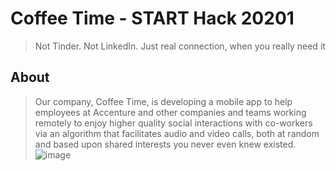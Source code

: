 # Coffee Time - START Hack 20201
> Not Tinder. Not LinkedIn. Just real connection, when you really need it

## About
>Our company, Coffee Time, is developing a mobile app to help employees at Accenture and other companies and teams working remotely to enjoy higher quality social interactions with co-workers via an algorithm that facilitates audio and video calls, both at random and based upon shared interests you never even knew existed.
![image](https://user-images.githubusercontent.com/60182044/111899251-97351f80-8a2b-11eb-9ec6-300684743bdf.png)
